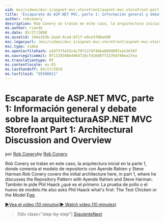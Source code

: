 ```yaml
---
uid: mvc/videos/mvc-1/aspnet-mvc-storefront/aspnet-mvc-storefront-part-1-architectural-discussion-and-overview
title: 'Escaparate de ASP.NET MVC, parte 1: Información general y debate sobre la arquitectura | Microsoft Docs'
author: robconery
description: Rob Conery se tratan en este caso, la arquitectura inicial en la parte 1, donde comenta el modelo de repositorio con Ayende Rahien y Steve Harman. También le pregunta a Phil...
ms.author: riande
ms.date: 05/27/2008
ms.assetid: 194a163b-2aad-4cad-bf1f-e9ce3f80add0
msc.legacyurl: /mvc/videos/mvc-1/aspnet-mvc-storefront/aspnet-mvc-storefront-part-1-architectural-discussion-and-overview
msc.type: video
ms.openlocfilehash: a3df375425c4c79f1274f466a6669997a1e3676f
ms.sourcegitcommit: 0f1119340e4464720cfd16d0ff15764746ea1fea
ms.translationtype: MT
ms.contentlocale: es-ES
ms.lasthandoff: 04/17/2019
ms.locfileid: "59390621"
---
```

# <a name="aspnet-mvc-storefront-part-1-architectural-discussion-and-overview"></a><span data-ttu-id="f89c9-104">Escaparate de ASP.NET MVC, parte 1: Información general y debate sobre la arquitectura</span><span class="sxs-lookup"><span data-stu-id="f89c9-104">ASP.NET MVC Storefront Part 1: Architectural Discussion and Overview</span></span>

<span data-ttu-id="f89c9-105">por [Rob Conery](https://github.com/robconery)</span><span class="sxs-lookup"><span data-stu-id="f89c9-105">by [Rob Conery](https://github.com/robconery)</span></span>

<span data-ttu-id="f89c9-106">Rob Conery se tratan en este caso, la arquitectura inicial en la parte 1, donde comenta el modelo de repositorio con Ayende Rahien y Steve Harman.</span><span class="sxs-lookup"><span data-stu-id="f89c9-106">Rob Conery covers the initial architecture here, in part 1, where he discusses the Repository Pattern with Ayende Rahien and Steve Harman.</span></span> <span data-ttu-id="f89c9-107">También le pide Phil Haack ¿qué es el primero: La prueba de pollo o el huevo de modelo.</span><span class="sxs-lookup"><span data-stu-id="f89c9-107">He also asks Phil Haack what's first: The Test Chicken or the Model Egg.</span></span>

[<span data-ttu-id="f89c9-108">&#9654;Vea el vídeo (10 minutos)</span><span class="sxs-lookup"><span data-stu-id="f89c9-108">&#9654; Watch video (10 minutes)</span></span>](https://channel9.msdn.com/Blogs/ASP-NET-Site-Videos/aspnet-mvc-storefront-part-1-architectural-discussion-and-overview)

> [!div class="step-by-step"]
> [<span data-ttu-id="f89c9-109">Siguiente</span><span class="sxs-lookup"><span data-stu-id="f89c9-109">Next</span></span>](aspnet-mvc-storefront-part-2-the-repository-pattern.md)
